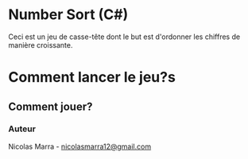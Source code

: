 # Number Sort (C#)


Ceci est un jeu de casse-tête dont le but est d'ordonner les chiffres de manière croissante.

# Comment lancer le jeu?s



## Comment jouer?


### Auteur

Nicolas Marra - nicolasmarra12@gmail.com